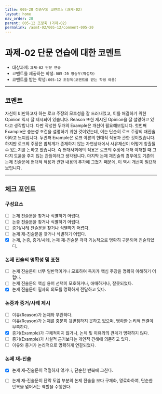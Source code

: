 ```yaml
---
title: 005-20 정승우의 코멘트a (과제-02) 
layout: home
nav_order: 20
parent: 005-12 조정욱 (과제-02)
permalink: /asmt-02/005-12/comment-005-20
---
```


# 과제-02 단문 연습에 대한 코멘트

- 대상과제: `과제-02 단문 연습`
- 코멘트를 제공하는 학생: `005-20 정승우(작성자)` 
- 코멘트를 받는 학생: `005-12 조정욱(코멘트를 받는 학생 이름)` 

---

## 코멘트

자신이 비판하고자 하는 로크 주장의 모호성을 잘 드러내었고, 이를 해결하기 위한 Opinion 역시 잘 제시되어 있습니다. Reason 또한 제시된 Opinion을 잘 설명하고 있다고 생각합니다. 다만 작성한 두개의 Example은 개선이 필요해보입니다. 첫번째 Example은 충분성 조건을 설명하기 위한 것이었는데, 이는 단순히 로크 주장의 재진술이라고 느껴집니다. 두번째 Example은 로크 이론의 현대적 적용과 관한 것이었습니다. 하지만 로크의 주장은 법체계가 존재하지 않는 자연상태에서 사유재산이 어떻게 창출될 수 있는지를 논하고 있습니다. 즉 현대사회에의 적용은 로크의 주장에 대해 이해할 때 그다지 도움을 주지 않는 관점이라고 생각됩니다. 마지막 논제 재진술의 경우에도 기존의 논제 진술문에 현대적 적용과 관한 내용의 추가에 그쳤기 때문에, 이 역시 개선이 필요해보입니다. 

---

## 체크 포인트

### **구성요소**
- [ ] 논제 진술문을 찾거나 식별하기 어렵다.
- [ ] 논증 진술문을 찾거나 식별하기 어렵다.
- [ ] 증거/사례 진술문을 찾거나 식별하기 어렵다.
- [ ] 논제 재-진술문을 찾거나 식별하기 어렵다.
- [x] 논제, 논증, 증거/사례, 논제 재-진술문 각각 기능적으로 명확히 구분되어 진술되었다.

### **논제 진술의 명확성 및 표현**  
- [ ] 논제 진술문이 너무 일반적이거나 모호하여 독자가 핵심 주장을 명확히 이해하기 어렵다.  
- [ ] 논제 진술문의 핵심 용어 선택이 모호하거나, 애매하거나, 잘못되었다.  
- [x] 논제 진술문이 필자의 의도를 명확하게 전달하고 있다.  

### **논증과 증거/사례 제시**  
- [ ] 이유(Reason)가 논제와 무관하다.
- [ ] 이유(Reason)가 논제를 충분히 뒷받침하지 못하고 있으며, 명확한 논리적 연결이 부족하다.  
- [x] 증거(Example)가 구체적이지 않거나, 논제 및 이유와의 관계가 명확하지 않다. 
- [ ] 증거(Example)가 사실적 근거보다는 개인적 견해에 의존하고 있다.  
- [ ] 이유와 증거가 논리적으로 명확하게 연결되었다.  

### **논제 재-진술**  
- [x] 논제 재-진술문이 적절하지 않거나, 단순한 반복에 그친다.   
- [ ] 논제 재-진술문이 단락 도입 부분의 논제 진술을 보다 구체화, 명료화하여, 단순한 반복을 넘어서는 역할을 수행한다.  

